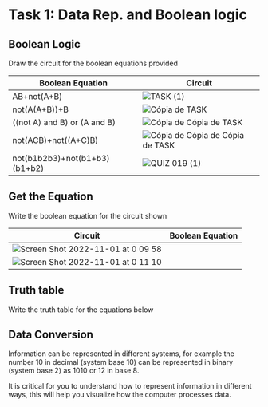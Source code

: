 
# Task 1: Data Rep. and Boolean logic 

## Boolean Logic
Draw the circuit for the boolean equations provided


| Boolean Equation 	| Circuit 	|
|------------------	|---------	|
|   AB+not(A+B)               	|     ![TASK (1)](https://user-images.githubusercontent.com/111819437/199027024-f22597cc-e6a2-4013-a182-f690759f9ff6.png)    	|
|   not(A(A+B))+B               	|      ![Cópia de TASK](https://user-images.githubusercontent.com/111819437/199029661-4dc6cf19-d40e-4201-ba84-9f00ccd7621e.png)
|   ((not A) and B) or (A and B)   |   ![Cópia de Cópia de TASK](https://user-images.githubusercontent.com/111819437/199033423-569e2a0e-7301-4101-96d6-faf55afc8a76.png)
|  not(ACB)+not((A+C)B) |![Cópia de Cópia de Cópia de TASK](https://user-images.githubusercontent.com/111819437/199036622-65925df6-586a-4161-895f-9baf71dca03d.png)
| not(b1b2b3)+not(b1+b3)(b1+b2)                 	| ![QUIZ 019 (1)](https://user-images.githubusercontent.com/111819437/199040567-3ae6da06-cfdd-46ad-acbb-a751edbb7b8d.png)
        	
## Get the Equation
Write the boolean equation for the circuit shown

| Circuit 	| Boolean Equation 	|
|---------	|------------------	|
|   ![Screen Shot 2022-11-01 at 0 09 58](https://user-images.githubusercontent.com/111819437/199042283-d0687acd-66eb-4868-934e-83b179516fde.png)	|
|   ![Screen Shot 2022-11-01 at 0 11 10](https://user-images.githubusercontent.com/111819437/199042592-2f489722-a64c-49f3-ac22-7e5dea96a48a.png) 	| |   ![Screen Shot 2022-11-01 at 0 11 25](https://user-images.githubusercontent.com/111819437/199043166-333cd2e6-99a0-4529-9b2b-81090a37c4b9.png)        | 
   

## Truth table
Write the truth table for the equations below

## Data Conversion
Information can be represented in different systems, for example the number 10  in decimal (system base 10) can be represented in binary (system base 2) as 1010 or 12 in base 8. 

It is critical for you to understand how to represent information in different ways, this will help you visualize how the computer processes data.


  

